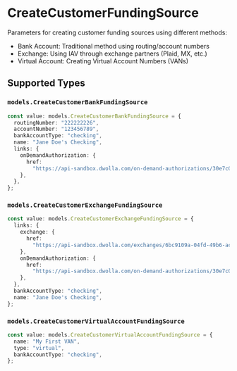 # CreateCustomerFundingSource

Parameters for creating customer funding sources using different methods:
- Bank Account: Traditional method using routing/account numbers
- Exchange: Using IAV through exchange partners (Plaid, MX, etc.)
- Virtual Account: Creating Virtual Account Numbers (VANs)



## Supported Types

### `models.CreateCustomerBankFundingSource`

```typescript
const value: models.CreateCustomerBankFundingSource = {
  routingNumber: "222222226",
  accountNumber: "123456789",
  bankAccountType: "checking",
  name: "Jane Doe's Checking",
  links: {
    onDemandAuthorization: {
      href:
        "https://api-sandbox.dwolla.com/on-demand-authorizations/30e7c028-0bdf-e511-80de-0aa34a9b2388",
    },
  },
};
```

### `models.CreateCustomerExchangeFundingSource`

```typescript
const value: models.CreateCustomerExchangeFundingSource = {
  links: {
    exchange: {
      href:
        "https://api-sandbox.dwolla.com/exchanges/6bc9109a-04fd-49b6-ace6-ca06fd282d65",
    },
    onDemandAuthorization: {
      href:
        "https://api-sandbox.dwolla.com/on-demand-authorizations/30e7c028-0bdf-e511-80de-0aa34a9b2388",
    },
  },
  bankAccountType: "checking",
  name: "Jane Doe's Checking",
};
```

### `models.CreateCustomerVirtualAccountFundingSource`

```typescript
const value: models.CreateCustomerVirtualAccountFundingSource = {
  name: "My First VAN",
  type: "virtual",
  bankAccountType: "checking",
};
```

